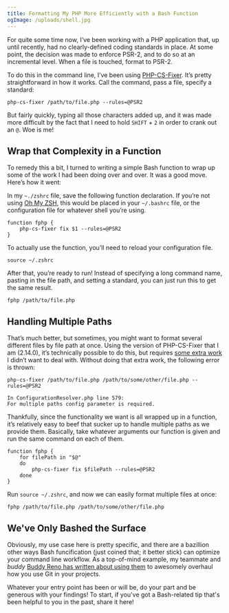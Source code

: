 ```yaml
---
title: Formatting My PHP More Efficiently with a Bash Function
ogImage: /uploads/shell.jpg
---
```


For quite some time now, I’ve been working with a PHP application that, up until recently, had no clearly-defined coding standards in place. At some point, the decision was made to enforce PSR-2, and to do so at an incremental level. When a file is touched, format to PSR-2.

To do this in the command line, I’ve been using [PHP-CS-Fixer](https://github.com/FriendsOfPHP/PHP-CS-Fixer). It’s pretty straightforward in how it works. Call the command, pass a file, specify a standard:

```
php-cs-fixer /path/to/file.php --rules=@PSR2
```

But fairly quickly, typing all those characters added up, and it was made more difficult by the fact that I need to hold `SHIFT` + `2` in order to crank out an `@`. Woe is me!

## Wrap that Complexity in a Function

To remedy this a bit, I turned to writing a simple Bash function to wrap up some of the work I had been doing over and over. It was a good move. Here’s how it went:

In my `~./zshrc` file, save the following function declaration. If you’re not using [Oh My ZSH](https://ohmyz.sh/), this would be placed in your `~/.bashrc` file, or the configuration file for whatever shell you’re using.

```
function fphp {
    php-cs-fixer fix $1 --rules=@PSR2
}
```

To actually use the function, you’ll need to reload your configuration file.

```
source ~/.zshrc
```

After that, you’re ready to run! Instead of specifying a long command name, pasting in the file path, and setting a standard, you can just run this to get the same result.

```
fphp /path/to/file.php
```

## Handling Multiple Paths

That’s much better, but sometimes, you might want to format several different files by file path at once. Using the version of PHP-CS-Fixer that I am (2.14.0), it’s technically possible to do this, but requires [some extra work](https://github.com/FriendsOfPHP/PHP-CS-Fixer/issues/2390) I didn’t want to deal with. Without doing that extra work, the following error is thrown:

```
php-cs-fixer /path/to/file.php /path/to/some/other/file.php --rules=@PSR2
```

```
In ConfigurationResolver.php line 579:
For multiple paths config parameter is required.
```

Thankfully, since the functionality we want is all wrapped up in a function, it’s relatively easy to beef that sucker up to handle multiple paths as we provide them. Basically, take whatever arguments our function is given and run the same command on each of them.

```
function fphp {
    for filePath in "$@"
    do
        php-cs-fixer fix $filePath --rules=@PSR2
    done
}
```

Run `source ~/.zshrc`, and now we can easily format multiple files at once:

```
fphp /path/to/file.php /path/to/some/other/file.php
```

## We've Only Bashed the Surface

Obviously, my use case here is pretty specific, and there are a bazillion other ways Bash funcification (just coined that; it better stick) can optimize your command line workflow. As a top-of-mind example, my teammate and _buddy_ [Buddy Reno has written about using them](https://medium.freecodecamp.org/bash-shortcuts-to-enhance-your-git-workflow-5107d64ea0ff) to awesomely overhaul how you use Git in your projects.

Whatever your entry point has been or will be, do your part and be generous with your findings! To start, if you've got a Bash-related tip that's been helpful to you in the past, share it here!
